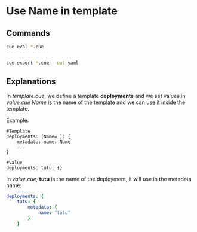 # Use Name in template


## Commands
```bash
cue eval *.cue


cue export *.cue --out yaml
```

## Explanations
In *template.cue*, we define a template **deployments** and we set values in *value.cue*
*Name* is the name of the template and we can use it inside the template.

Example:
```cue 
#Template
deployments: [Name=_]: {
	metadata: name: Name
	...
}

#Value
deployments: tutu: {}
```

In *value.cue*, **tutu** is the name of the deployment, it will use in the metadata name:
```yaml
deployments: {
    tutu: {
        metadata: {
            name: "tutu"
        }
    }
```

